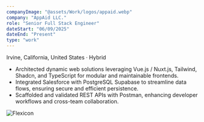 ```yaml
---
companyImage: "@assets/Work/logos/appaid.webp"
company: "AppAid LLC."
role: "Senior Full Stack Engineer"
dateStart: "06/09/2025"
dateEnd: "Present"
type: "work"
---
```


Irvine, California, United States · Hybrid

- Architected dynamic web solutions leveraging Vue.js / Nuxt.js, Tailwind, Shadcn, and TypeScript for modular and maintainable frontends.
- Integrated Salesforce with PostgreSQL Supabase to streamline data flows, ensuring secure and efficient persistence.
- Scaffolded and validated REST APIs with Postman, enhancing developer workflows and cross-team collaboration.

<div class="flex flex-col md:flex-row items-start md:items-center gap-6">
    <div class="flex-wrap w-11/12 md:w-1/3">
        <img src="/Work/corporate/appaid_banner.webp" alt="Flexicon" class="shadow-md rounded-md">
    </div>
</div>
